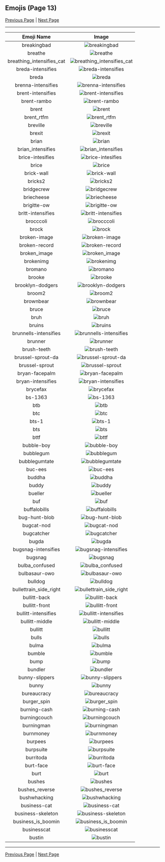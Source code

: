 
## Emojis (Page 13)

[Previous Page](/docs/hc/page-b-0012.md)
  | [Next Page](/docs/hc/page-b-0014.md)

<hr />

|Emoji Name|Image|
| :-: | :-: |
|breakingbad| ![breakingbad](/emojis/hc/breakingbad.png)|
|breathe| ![breathe](/emojis/hc/breathe.png)|
|breathing_intensifies_cat| ![breathing_intensifies_cat](/emojis/hc/breathing_intensifies_cat.gif)|
|breda-intensifies| ![breda-intensifies](/emojis/hc/breda-intensifies.gif)|
|breda| ![breda](/emojis/hc/breda.png)|
|brenna-intensifies| ![brenna-intensifies](/emojis/hc/brenna-intensifies.gif)|
|brent-intensifies| ![brent-intensifies](/emojis/hc/brent-intensifies.gif)|
|brent-rambo| ![brent-rambo](/emojis/hc/brent-rambo.gif)|
|brent| ![brent](/emojis/hc/brent.png)|
|brent_rtfm| ![brent_rtfm](/emojis/hc/brent_rtfm.jpg)|
|breville| ![breville](/emojis/hc/breville.png)|
|brexit| ![brexit](/emojis/hc/brexit.png)|
|brian| ![brian](/emojis/hc/brian.png)|
|brian_intensifies| ![brian_intensifies](/emojis/hc/brian_intensifies.gif)|
|brice-intesifies| ![brice-intesifies](/emojis/hc/brice-intesifies.gif)|
|brice| ![brice](/emojis/hc/brice.png)|
|brick-wall| ![brick-wall](/emojis/hc/brick-wall.png)|
|bricks2| ![bricks2](/emojis/hc/bricks2.jpg)|
|bridgecrew| ![bridgecrew](/emojis/hc/bridgecrew.png)|
|briecheese| ![briecheese](/emojis/hc/briecheese.png)|
|brigitte-ow| ![brigitte-ow](/emojis/hc/brigitte-ow.png)|
|britt-intensifies| ![britt-intensifies](/emojis/hc/britt-intensifies.gif)|
|brocccoli| ![brocccoli](/emojis/hc/brocccoli.png)|
|brock| ![brock](/emojis/hc/brock.gif)|
|broken-image| ![broken-image](/emojis/hc/broken-image.png)|
|broken-record| ![broken-record](/emojis/hc/broken-record.jpg)|
|broken_image| ![broken_image](/emojis/hc/broken_image.jpg)|
|brokenimg| ![brokenimg](/emojis/hc/brokenimg.png)|
|bromano| ![bromano](/emojis/hc/bromano.png)|
|brooke| ![brooke](/emojis/hc/brooke.png)|
|brooklyn-dodgers| ![brooklyn-dodgers](/emojis/hc/brooklyn-dodgers.png)|
|broom2| ![broom2](/emojis/hc/broom2.png)|
|brownbear| ![brownbear](/emojis/hc/brownbear.png)|
|bruce| ![bruce](/emojis/hc/bruce.png)|
|bruh| ![bruh](/emojis/hc/bruh.png)|
|bruins| ![bruins](/emojis/hc/bruins.png)|
|brunnells-intensifies| ![brunnells-intensifies](/emojis/hc/brunnells-intensifies.gif)|
|brunner| ![brunner](/emojis/hc/brunner.png)|
|brush-teeth| ![brush-teeth](/emojis/hc/brush-teeth.gif)|
|brussel-sprout-da| ![brussel-sprout-da](/emojis/hc/brussel-sprout-da.png)|
|brussel-sprout| ![brussel-sprout](/emojis/hc/brussel-sprout.png)|
|bryan-facepalm| ![bryan-facepalm](/emojis/hc/bryan-facepalm.png)|
|bryan-intensifies| ![bryan-intensifies](/emojis/hc/bryan-intensifies.gif)|
|brycefax| ![brycefax](/emojis/hc/brycefax.png)|
|bs-1363| ![bs-1363](/emojis/hc/bs-1363.png)|
|btb| ![btb](/emojis/hc/btb.png)|
|btc| ![btc](/emojis/hc/btc.png)|
|bts-1| ![bts-1](/emojis/hc/bts-1.png)|
|bts| ![bts](/emojis/hc/bts.png)|
|bttf| ![bttf](/emojis/hc/bttf.png)|
|bubble-boy| ![bubble-boy](/emojis/hc/bubble-boy.png)|
|bubblegum| ![bubblegum](/emojis/hc/bubblegum.jpg)|
|bubblegumtate| ![bubblegumtate](/emojis/hc/bubblegumtate.png)|
|buc-ees| ![buc-ees](/emojis/hc/buc-ees.png)|
|buddha| ![buddha](/emojis/hc/buddha.png)|
|buddy| ![buddy](/emojis/hc/buddy.gif)|
|bueller| ![bueller](/emojis/hc/bueller.jpg)|
|buf| ![buf](/emojis/hc/buf.png)|
|buffalobills| ![buffalobills](/emojis/hc/buffalobills.png)|
|bug-hunt-blob| ![bug-hunt-blob](/emojis/hc/bug-hunt-blob.png)|
|bugcat-nod| ![bugcat-nod](/emojis/hc/bugcat-nod.gif)|
|bugcatcher| ![bugcatcher](/emojis/hc/bugcatcher.png)|
|bugda| ![bugda](/emojis/hc/bugda.png)|
|bugsnag-intensifies| ![bugsnag-intensifies](/emojis/hc/bugsnag-intensifies.gif)|
|bugsnag| ![bugsnag](/emojis/hc/bugsnag.png)|
|bulba_confused| ![bulba_confused](/emojis/hc/bulba_confused.png)|
|bulbasaur-owo| ![bulbasaur-owo](/emojis/hc/bulbasaur-owo.png)|
|bulldog| ![bulldog](/emojis/hc/bulldog.png)|
|bullettrain_side_right| ![bullettrain_side_right](/emojis/hc/bullettrain_side_right.png)|
|bullitt-back| ![bullitt-back](/emojis/hc/bullitt-back.png)|
|bullitt-front| ![bullitt-front](/emojis/hc/bullitt-front.png)|
|bullitt-intensifies| ![bullitt-intensifies](/emojis/hc/bullitt-intensifies.gif)|
|bullitt-middle| ![bullitt-middle](/emojis/hc/bullitt-middle.png)|
|bullitt| ![bullitt](/emojis/hc/bullitt.png)|
|bulls| ![bulls](/emojis/hc/bulls.png)|
|bulma| ![bulma](/emojis/hc/bulma.png)|
|bumble| ![bumble](/emojis/hc/bumble.png)|
|bump| ![bump](/emojis/hc/bump.png)|
|bundler| ![bundler](/emojis/hc/bundler.png)|
|bunny-slippers| ![bunny-slippers](/emojis/hc/bunny-slippers.png)|
|bunny| ![bunny](/emojis/hc/bunny.png)|
|bureaucracy| ![bureaucracy](/emojis/hc/bureaucracy.png)|
|burger_spin| ![burger_spin](/emojis/hc/burger_spin.gif)|
|burning-cash| ![burning-cash](/emojis/hc/burning-cash.gif)|
|burningcouch| ![burningcouch](/emojis/hc/burningcouch.gif)|
|burningman| ![burningman](/emojis/hc/burningman.png)|
|burnmoney| ![burnmoney](/emojis/hc/burnmoney.gif)|
|burpees| ![burpees](/emojis/hc/burpees.gif)|
|burpsuite| ![burpsuite](/emojis/hc/burpsuite.png)|
|burritoda| ![burritoda](/emojis/hc/burritoda.png)|
|burt-face| ![burt-face](/emojis/hc/burt-face.png)|
|burt| ![burt](/emojis/hc/burt.png)|
|bushes| ![bushes](/emojis/hc/bushes.gif)|
|bushes_reverse| ![bushes_reverse](/emojis/hc/bushes_reverse.gif)|
|bushwhacking| ![bushwhacking](/emojis/hc/bushwhacking.png)|
|business-cat| ![business-cat](/emojis/hc/business-cat.png)|
|business-skeleton| ![business-skeleton](/emojis/hc/business-skeleton.jpg)|
|business_is_boomin| ![business_is_boomin](/emojis/hc/business_is_boomin.png)|
|businesscat| ![businesscat](/emojis/hc/businesscat.jpg)|
|bustin| ![bustin](/emojis/hc/bustin.jpg)|

<hr/>

[Previous Page](/docs/hc/page-b-0012.md)
  | [Next Page](/docs/hc/page-b-0014.md)